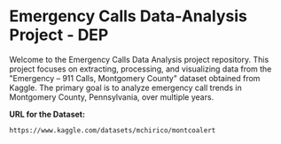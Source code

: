 # Emergency Calls Data-Analysis Project - DEP

Welcome to the Emergency Calls Data Analysis project repository. This project focuses on extracting, processing, and visualizing data from the "Emergency – 911 Calls, Montgomery County" dataset obtained from Kaggle. The primary goal is to analyze emergency call trends in Montgomery County, Pennsylvania, over multiple years. 

**URL for the Dataset:**
  ```
  https://www.kaggle.com/datasets/mchirico/montcoalert
  ```
